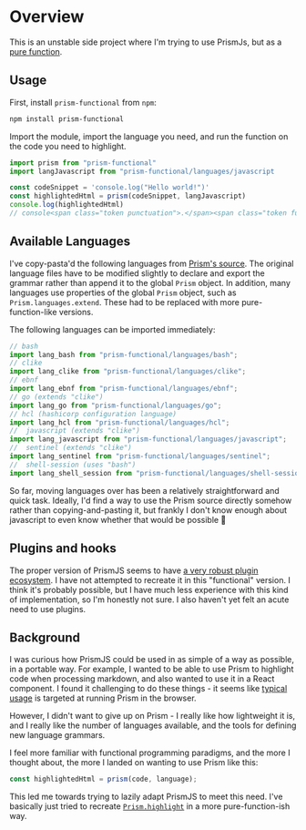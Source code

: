 # Overview

This is an unstable side project where I'm trying to use PrismJs, but as a [pure function](https://en.wikipedia.org/wiki/Pure_function).

## Usage

First, install `prism-functional` from `npm`:

```bash
npm install prism-functional
```

Import the module, import the language you need, and run the function on the code you need to highlight.

```js
import prism from "prism-functional"
import langJavascript from "prism-functional/languages/javascript

const codeSnippet = 'console.log("Hello world!")'
const highlightedHtml = prism(codeSnippet, langJavascript)
console.log(highlightedHtml)
// console<span class="token punctuation">.</span><span class="token function">log</span><span class="token punctuation">(</span><span class="token string">"Hello world!"</span><span class="token punctuation">)</span>
```

## Available Languages

I've copy-pasta'd the following languages from [Prism's source](https://github.com/PrismJS/prism/tree/master/components). The original language files have to be modified slightly to declare and export the grammar rather than append it to the global `Prism` object. In addition, many languages use properties of the global `Prism` object, such as `Prism.languages.extend`. These had to be replaced with more pure-function-like versions.

The following languages can be imported immediately:

```js
// bash
import lang_bash from "prism-functional/languages/bash";
// clike
import lang_clike from "prism-functional/languages/clike";
// ebnf
import lang_ebnf from "prism-functional/languages/ebnf";
// go (extends "clike")
import lang_go from "prism-functional/languages/go";
// hcl (hashicorp configuration language)
import lang_hcl from "prism-functional/languages/hcl";
//  javascript (extends "clike")
import lang_javascript from "prism-functional/languages/javascript";
//  sentinel (extends "clike")
import lang_sentinel from "prism-functional/languages/sentinel";
//  shell-session (uses "bash")
import lang_shell_session from "prism-functional/languages/shell-session";
```

So far, moving languages over has been a relatively straightforward and quick task. Ideally, I'd find a way to use the Prism source directly somehow rather than copying-and-pasting it, but frankly I don't know enough about javascript to even know whether that would be possible 😬

## Plugins and hooks

The proper version of PrismJS seems to have [a very robust plugin ecosystem](https://github.com/PrismJS/prism/tree/master/plugins). I have not attempted to recreate it in this "functional" version. I think it's probably possible, but I have much less experience with this kind of implementation, so I'm honestly not sure. I also haven't yet felt an acute need to use plugins.

## Background

I was curious how PrismJS could be used in as simple of a way as possible, in a portable way. For example, I wanted to be able to use Prism to highlight code when processing markdown, and also wanted to use it in a React component. I found it challenging to do these things - it seems like [typical usage](https://prismjs.com) is targeted at running Prism in the browser.

However, I didn't want to give up on Prism - I really like how lightweight it is, and I really like the number of languages available, and the tools for defining new language grammars.

I feel more familiar with functional programming paradigms, and the more I thought about, the more I landed on wanting to use Prism like this:

```js
const highlightedHtml = prism(code, language);
```

This led me towards trying to lazily adapt PrismJS to meet this need. I've basically just tried to recreate [`Prism.highlight`](https://github.com/PrismJS/prism/blob/1e3f542be065f04bf9f9f109e92c08b1370572ad/prism.js#L327) in a more pure-function-ish way.
